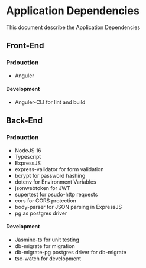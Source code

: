 # Application Dependencies
This document describe the Application Dependencies

## Front-End 
### Prdouction
- Anguler 
#### Development
- Anguler-CLI for lint and build

## Back-End
### Prdouction

- NodeJS 16
- Typescript
- ExpressJS
- express-validator for form validation
- bcrypt for password hashing
- dotenv for Environment Variables
- jsonwebtoken for JWT
- supertest for psudo-http requests
- cors for CORS protection
- body-parser for JSON parsing in ExpressJS
- pg as postgres driver

#### Development
- Jasmine-ts for unit testing 
- db-migrate for migration 
- db-migrate-pg postgres driver for db-migrate
- tsc-watch for development